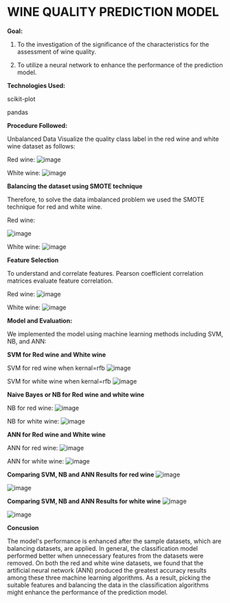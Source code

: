 # WINE QUALITY PREDICTION MODEL

**Goal:**

1) To the investigation of the significance of the characteristics for the assessment of wine quality. 

2) To utilize a neural network to enhance the performance of the prediction model. 

**Technologies Used:**

scikit-plot

pandas



**Procedure Followed:**

Unbalanced Data Visualize the quality class label in the red wine and white wine dataset as follows:

Red wine:
![image](https://user-images.githubusercontent.com/50485624/236934551-ba122c9b-272d-454e-afdc-12f8d4b9c4ea.png)

White wine:
![image](https://user-images.githubusercontent.com/50485624/236934817-cdda168b-175f-4488-90d4-f2082e248fab.png)

**Balancing the dataset using SMOTE technique**

Therefore, to solve the data imbalanced problem we used the SMOTE technique for red and white wine.

Red wine:

![image](https://user-images.githubusercontent.com/50485624/236935445-6bc50929-3afd-4ece-88ab-9b04af8245a6.png)
 
White wine:
![image](https://user-images.githubusercontent.com/50485624/236935470-4d57e349-0ebf-4471-b4fa-eb14d5400474.png)
 
**Feature Selection**

To understand and correlate features. Pearson coefficient correlation matrices evaluate feature correlation.

Red wine:
![image](https://user-images.githubusercontent.com/50485624/236935753-61424e67-7f6f-4c27-990c-58c666d881fd.png)
 
White wine:
![image](https://user-images.githubusercontent.com/50485624/236936050-3cd19067-9210-4b8a-b878-2fb33fa8b45c.png)
 
**Model and Evaluation:** 

We implemented the model using machine learning methods including SVM, NB, and ANN:

**SVM for Red wine and White wine**

SVM for red wine when kernal=rfb
![image](https://user-images.githubusercontent.com/50485624/236936617-3680f017-1227-4a42-a5d3-01aa4c6beb45.png)
 
SVM for white wine when kernal=rfb
![image](https://user-images.githubusercontent.com/50485624/236936661-773748d6-c64b-4d80-aa5e-55c6a0061806.png)

**Naive Bayes or NB for Red wine and white wine**

NB for red wine:
![image](https://user-images.githubusercontent.com/50485624/236937689-0e77bcb9-f993-4fc2-943d-ea72476b283f.png)

NB for white wine:
![image](https://user-images.githubusercontent.com/50485624/236937748-15ce26bf-8226-4573-8e1e-1c68ab22145f.png)

**ANN for Red wine and White wine**

ANN for red wine:
![image](https://user-images.githubusercontent.com/50485624/236937986-1dea7ee5-2484-436a-a453-2b9e8fe51546.png)

ANN for white wine:
![image](https://user-images.githubusercontent.com/50485624/236938022-99c873dd-49dc-45b5-9389-d34a756a1790.png)
 
 
**Comparing SVM, NB and ANN Results for red wine**
![image](https://user-images.githubusercontent.com/50485624/236938339-b19ba08b-7b2e-4fad-b221-fed4904e7418.png)

![image](https://user-images.githubusercontent.com/50485624/236938153-53cc91be-b4bc-46bb-b296-b8363fbcb140.png)

**Comparing SVM, NB and ANN Results for white wine**
![image](https://user-images.githubusercontent.com/50485624/236938408-be99a148-4acd-4415-96ac-02d3b1920c27.png)

![image](https://user-images.githubusercontent.com/50485624/236938207-7ef146d9-5fb5-4c9f-a818-3e19ec4c2923.png)

**Concusion**

The model's performance is enhanced after the sample datasets, which are balancing datasets, are applied. 
In general, the classification model performed better when unnecessary features from the datasets were removed.
On both the red and white wine datasets, we found that the artificial neural network (ANN) produced the greatest accuracy results among these three machine learning algorithms. 
As a result, picking the suitable features and balancing the data in the classification algorithms might enhance the performance of the prediction model.




